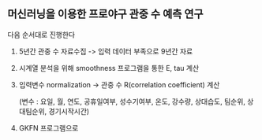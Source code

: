 ## 머신러닝을 이용한 프로야구 관중 수 예측 연구


다음 순서대로 진행한다

1. 5년간 관중 수 자료수집 -> 입력 데이터 부족으로 9년간 자료

2. 시계열 분석을 위해 smoothness 프로그램을 통한 E, tau 계산

3. 입력변수 normalization -> 관중 수 R(correlation coefficient) 계산

   (변수 : 요일, 월, 연도, 공휴일여부, 성수기여부, 온도, 강수량, 상대습도, 팀순위, 상대팀순위, 경기시작시간)

4. GKFN 프로그램으로 
